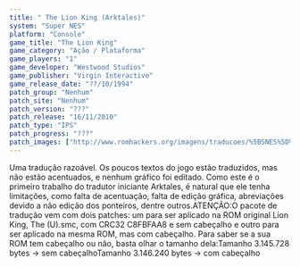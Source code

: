 ```yaml
---
title: " The Lion King (Arktales)"
system: "Super NES"
platform: "Console"
game_title: "The Lion King"
game_category: "Ação / Plataforma"
game_players: "1"
game_developer: "Westwood Studios"
game_publisher: "Virgin Interactive"
game_release_date: "??/10/1994"
patch_group: "Nenhum"
patch_site: "Nenhum"
patch_version: "???"
patch_release: "16/11/2010"
patch_type: "IPS"
patch_progress: "???"
patch_images: ["http://www.romhackers.org/imagens/traducoes/%5BSNES%5D%20The%20Lion%20King%20-%20Arktales%20-%201.png","http://www.romhackers.org/imagens/traducoes/%5BSNES%5D%20The%20Lion%20King%20-%20Arktales%20-%202.png","http://www.romhackers.org/imagens/traducoes/%5BSNES%5D%20The%20Lion%20King%20-%20Arktales%20-%203.png"]
---
```

Uma tradução razoável. Os poucos textos do jogo estão traduzidos, mas não estão acentuados, e nenhum gráfico foi editado. Como este é o primeiro trabalho do tradutor iniciante Arktales, é natural que ele tenha limitações, como falta de acentuação, falta de edição gráfica, abreviações devido a não edição dos ponteiros, dentre outros.ATENÇÃO:O pacote de tradução vem com dois patches: um para ser aplicado na ROM original Lion King, The (U).smc, com CRC32 C8FBFAA8 e sem cabeçalho e outro para ser aplicado na mesma ROM, mas com cabeçalho. Para saber se a sua ROM tem cabeçalho ou não, basta olhar o tamanho dela:Tamanho 3.145.728 bytes -> sem cabeçalhoTamanho 3.146.240 bytes -> com cabeçalho